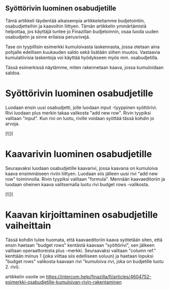 ## Syöttörivin luominen osabudjetille

Tämä artikkeli täydentää aikaisempia artikkeleitamme budjetointiin, osabudjetteihin ja kaavoihin liittyen. Tämän artikkelin ymmärtämistä helpottaa, jos käyttäjä tuntee jo Finazillan budjetoinnin, osaa luoda uuden osabudjetin ja sinne erilaisia perusrivejä.

Tase on tyypillisin esimerkki kumuloivasta laskennasta, jossa otetaan aina pohjalle edellisen kuukauden saldo sekä lisätään siihen muutos. Vastaavia kumulatiivisia laskentoja voi käyttää hyödykseen myös mm. osabudjetilla.

Tässä esimerkissä näytämme, miten rakennetaan kaava, jossa kumuloidaan saldoa.

# Syöttörivin luominen osabudjetille

Luodaan ensin uusi osabudjetti, jolle luodaan input -tyyppinen syöttörivi. Rivi luodaan plus merkin takaa valikosta "add new row". Rivin tyypiksi valitaan "input". Kun rivi on luotu, riville voidaan syöttää tässä kohdin jo arvoja.

[![](

# Kaavarivin luominen osabudjetille

Seuraavaksi luodaan osabudjetille kaavarivi, jossa kaavana on kumuloiva kaava ensimmäiseen riviin liittyen. Luodaan siis jälleen uusi rivi "add new row" toiminnolla. Rivin tyypiksi valitaan "formula". Mennään kaavaeditoriin ja luodaan oheinen kaava valitsemalla luotu rivi budget rows -valikosta.

[![](

# 

# Kaavan kirjoittaminen osabudjetille vaiheittain

Tässä kohdin tulee huomata, että kaavaeditoriin kaava syötetään siten, että ensin haetaan "budget rows" kentästä kaavaan "syöttörivi", sen jälkeen valitaan operaattoreista plus -merkki. Seuraavaksi valitaan "column ref." kenttään miinus 1 (joka viittaa siis edelliseen soluun) ja haetaan lopuksi "budget rows" valikosta kaavaan rivi "kumuloiva rivi, joka on budjetille luotu 2. rivi).



artikkelin osoite on https://intercom.help/finazilla/fi/articles/4604752-esimerkki-osabudjetille-kumuloivan-rivin-rakentaminen

